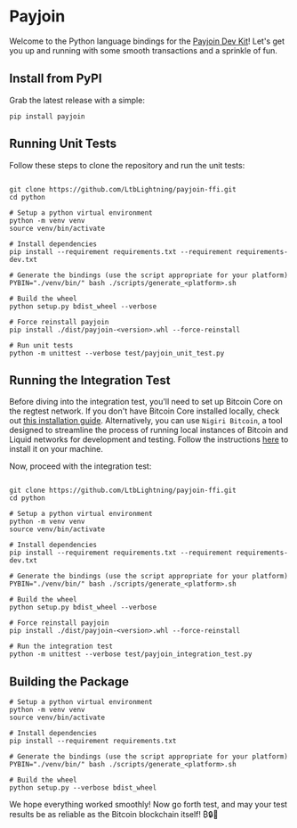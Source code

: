 # Payjoin

Welcome to the Python language bindings for the [Payjoin Dev Kit](https://payjoindevkit.org/)! Let's get you up and running with some smooth transactions and a sprinkle of fun.

## Install from PyPI

Grab the latest release with a simple:

```shell
pip install payjoin
```

## Running Unit Tests
Follow these steps to clone the repository and run the unit tests:

```shell

git clone https://github.com/LtbLightning/payjoin-ffi.git
cd python

# Setup a python virtual environment
python -m venv venv
source venv/bin/activate

# Install dependencies
pip install --requirement requirements.txt --requirement requirements-dev.txt

# Generate the bindings (use the script appropriate for your platform)
PYBIN="./venv/bin/" bash ./scripts/generate_<platform>.sh

# Build the wheel
python setup.py bdist_wheel --verbose

# Force reinstall payjoin
pip install ./dist/payjoin-<version>.whl --force-reinstall

# Run unit tests
python -m unittest --verbose test/payjoin_unit_test.py

```

## Running the Integration Test

Before diving into the integration test, you'll need to set up Bitcoin Core on the regtest network. If you don't have Bitcoin Core installed locally, check out [this installation guide](https://learn.saylor.org/mod/page/view.php?id=36347). Alternatively, you can use `Nigiri Bitcoin`, a tool designed to streamline the process of running local instances of Bitcoin and Liquid networks for development and testing. Follow the instructions [here](https://github.com/vulpemventures/nigiri) to install it on your machine.

Now, proceed with the integration test:

```shell

git clone https://github.com/LtbLightning/payjoin-ffi.git
cd python

# Setup a python virtual environment
python -m venv venv
source venv/bin/activate

# Install dependencies
pip install --requirement requirements.txt --requirement requirements-dev.txt

# Generate the bindings (use the script appropriate for your platform)
PYBIN="./venv/bin/" bash ./scripts/generate_<platform>.sh

# Build the wheel
python setup.py bdist_wheel --verbose

# Force reinstall payjoin
pip install ./dist/payjoin-<version>.whl --force-reinstall

# Run the integration test
python -m unittest --verbose test/payjoin_integration_test.py

```

## Building the Package

```shell
# Setup a python virtual environment
python -m venv venv
source venv/bin/activate

# Install dependencies
pip install --requirement requirements.txt

# Generate the bindings (use the script appropriate for your platform)
PYBIN="./venv/bin/" bash ./scripts/generate_<platform>.sh

# Build the wheel
python setup.py --verbose bdist_wheel

```
We hope everything worked smoothly! Now go forth test, and may your test results be as reliable as the Bitcoin blockchain itself!
₿🔒🤝
